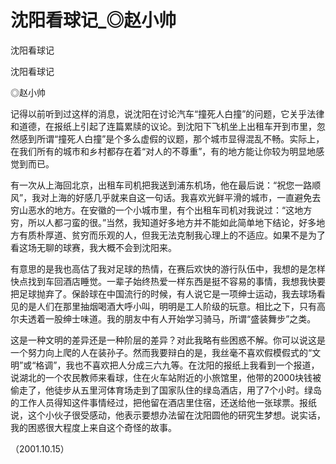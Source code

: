 # 沈阳看球记_◎赵小帅

沈阳看球记

沈阳看球记

◎赵小帅

记得以前听到过这样的消息，说沈阳在讨论汽车“撞死人白撞”的问题，它关乎法律和道德，在报纸上引起了连篇累牍的议论。到沈阳下飞机坐上出租车开到市里，忽然感到所谓“撞死人白撞”是个多么虚假的议题，那个城市显得混乱不畅。实际上，在我们所有的城市和乡村都存在着“对人的不尊重”，有的地方能让你较为明显地感觉到而已。

有一次从上海回北京，出租车司机把我送到浦东机场，他在最后说：“祝您一路顺风”，我对上海的好感几乎就来自这一句话。我喜欢光鲜平滑的城市，一直避免去穷山恶水的地方。在安徽的一个小城市里，有个出租车司机对我说过：“这地方穷，所以人都刁蛮的很。”当然，我知道好多地方并不能如此简单地下结论，好多地方有质朴厚道、贫穷而乐观的人，但我无法克制我心理上的不适应。如果不是为了看这场无聊的球赛，我大概不会到沈阳来。

有意思的是我也高估了我对足球的热情，在赛后欢快的游行队伍中，我想的是怎样快点找到车回酒店睡觉。一辈子始终热爱一样东西是挺不容易的事情，我想我快要把足球抛弃了。保龄球在中国流行的时候，有人说它是一项绅士运动，我去球场看见的是人们在那里抽烟喝酒大呼小叫，明明是工人阶级的玩意。相比之下，只有高尔夫透着一股绅士味道。我的朋友中有人开始学习骑马，所谓“盛装舞步”之类。

这是一种文明的差异还是一种阶层的差异？对此我略有些困惑不解。你可以说这是一个努力向上爬的人在装孙子。然而我要辩白的是，我丝毫不喜欢假模假式的“文明”或“格调”，我也不喜欢把人分成三六九等。在沈阳的报纸上我看到一个报道，说湖北的一个农民教师来看球，住在火车站附近的小旅馆里，他带的2000块钱被偷走了，他徒步从五里河体育场走到了国家队住的绿岛酒店，用了7个小时。绿岛的工作人员得知这件事情经过，把他留在酒店里住宿，还送给他一张球票。报纸说，这个小伙子很受感动，他表示要想办法留在沈阳圆他的研究生梦想。说实话，我的困惑很大程度上来自这个奇怪的故事。

（2001.10.15）